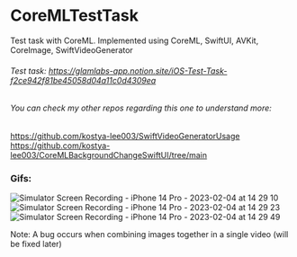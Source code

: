 # CoreMLTestTask
Test task with CoreML. Implemented using CoreML, SwiftUI, AVKit, CoreImage, SwiftVideoGenerator

###### Test task: https://glamlabs-app.notion.site/iOS-Test-Task-f2ce942f81be45058d04a11c0d4309ea

###### You can check my other repos regarding this one to understand more:
https://github.com/kostya-lee003/SwiftVideoGeneratorUsage
https://github.com/kostya-lee003/CoreMLBackgroundChangeSwiftUI/tree/main

### Gifs:
![Simulator Screen Recording - iPhone 14 Pro - 2023-02-04 at 14 29 10](https://user-images.githubusercontent.com/72404363/216760308-f2cf3722-8f31-4ef6-ae6f-5c92be56c2e1.gif)
![Simulator Screen Recording - iPhone 14 Pro - 2023-02-04 at 14 29 23](https://user-images.githubusercontent.com/72404363/216760319-63ee6a62-ed08-4219-a784-cef5cdcd9203.gif)
![Simulator Screen Recording - iPhone 14 Pro - 2023-02-04 at 14 29 49](https://user-images.githubusercontent.com/72404363/216760321-78982626-6e8a-494c-8b0f-240cedbe1edd.gif)

Note: A bug occurs when combining images together in a single video (will be fixed later)
